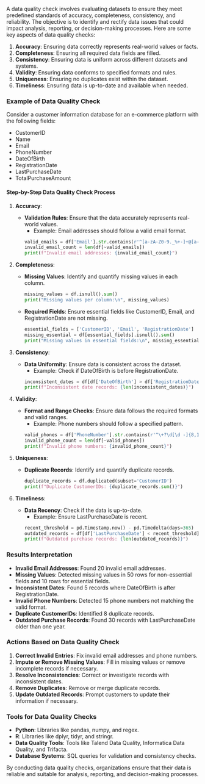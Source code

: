 A data quality check involves evaluating datasets to ensure they meet predefined standards of accuracy, completeness, consistency, and reliability. The objective is to identify and rectify data issues that could impact analysis, reporting, or decision-making processes. Here are some key aspects of data quality checks:

1. **Accuracy**: Ensuring data correctly represents real-world values or facts.
2. **Completeness**: Ensuring all required data fields are filled.
3. **Consistency**: Ensuring data is uniform across different datasets and systems.
4. **Validity**: Ensuring data conforms to specified formats and rules.
5. **Uniqueness**: Ensuring no duplicates exist within the dataset.
6. **Timeliness**: Ensuring data is up-to-date and available when needed.

### Example of Data Quality Check

Consider a customer information database for an e-commerce platform with the following fields:
- CustomerID
- Name
- Email
- PhoneNumber
- DateOfBirth
- RegistrationDate
- LastPurchaseDate
- TotalPurchaseAmount

#### Step-by-Step Data Quality Check Process

1. **Accuracy**:
   - **Validation Rules**: Ensure that the data accurately represents real-world values.
     - Example: Email addresses should follow a valid email format.
     ```python
     valid_emails = df['Email'].str.contains(r'^[a-zA-Z0-9._%+-]+@[a-zA-Z0-9.-]+\.[a-zA-Z]{2,}$')
     invalid_email_count = len(df[~valid_emails])
     print(f"Invalid email addresses: {invalid_email_count}")
     ```

2. **Completeness**:
   - **Missing Values**: Identify and quantify missing values in each column.
     ```python
     missing_values = df.isnull().sum()
     print("Missing values per column:\n", missing_values)
     ```
   - **Required Fields**: Ensure essential fields like CustomerID, Email, and RegistrationDate are not missing.
     ```python
     essential_fields = ['CustomerID', 'Email', 'RegistrationDate']
     missing_essential = df[essential_fields].isnull().sum()
     print("Missing values in essential fields:\n", missing_essential)
     ```

3. **Consistency**:
   - **Data Uniformity**: Ensure data is consistent across the dataset.
     - Example: Check if DateOfBirth is before RegistrationDate.
     ```python
     inconsistent_dates = df[df['DateOfBirth'] > df['RegistrationDate']]
     print(f"Inconsistent date records: {len(inconsistent_dates)}")
     ```

4. **Validity**:
   - **Format and Range Checks**: Ensure data follows the required formats and valid ranges.
     - Example: Phone numbers should follow a specified pattern.
     ```python
     valid_phones = df['PhoneNumber'].str.contains(r'^\+?\d[\d -]{8,12}\d$')
     invalid_phone_count = len(df[~valid_phones])
     print(f"Invalid phone numbers: {invalid_phone_count}")
     ```

5. **Uniqueness**:
   - **Duplicate Records**: Identify and quantify duplicate records.
     ```python
     duplicate_records = df.duplicated(subset='CustomerID')
     print(f"Duplicate CustomerIDs: {duplicate_records.sum()}")
     ```

6. **Timeliness**:
   - **Data Recency**: Check if the data is up-to-date.
     - Example: Ensure LastPurchaseDate is recent.
     ```python
     recent_threshold = pd.Timestamp.now() - pd.Timedelta(days=365)
     outdated_records = df[df['LastPurchaseDate'] < recent_threshold]
     print(f"Outdated purchase records: {len(outdated_records)}")
     ```

### Results Interpretation

- **Invalid Email Addresses**: Found 20 invalid email addresses.
- **Missing Values**: Detected missing values in 50 rows for non-essential fields and 10 rows for essential fields.
- **Inconsistent Dates**: Found 5 records where DateOfBirth is after RegistrationDate.
- **Invalid Phone Numbers**: Detected 15 phone numbers not matching the valid format.
- **Duplicate CustomerIDs**: Identified 8 duplicate records.
- **Outdated Purchase Records**: Found 30 records with LastPurchaseDate older than one year.

### Actions Based on Data Quality Check

1. **Correct Invalid Entries**: Fix invalid email addresses and phone numbers.
2. **Impute or Remove Missing Values**: Fill in missing values or remove incomplete records if necessary.
3. **Resolve Inconsistencies**: Correct or investigate records with inconsistent dates.
4. **Remove Duplicates**: Remove or merge duplicate records.
5. **Update Outdated Records**: Prompt customers to update their information if necessary.

### Tools for Data Quality Checks

- **Python**: Libraries like pandas, numpy, and regex.
- **R**: Libraries like dplyr, tidyr, and stringr.
- **Data Quality Tools**: Tools like Talend Data Quality, Informatica Data Quality, and Trifacta.
- **Database Systems**: SQL queries for validation and consistency checks.

By conducting data quality checks, organizations ensure that their data is reliable and suitable for analysis, reporting, and decision-making processes.
